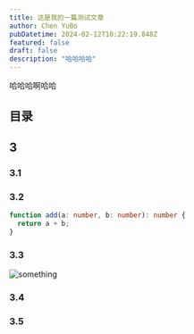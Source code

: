 ```yaml
---
title: 这是我的一篇测试文章
author: Chen YuBo
pubDatetime: 2024-02-12T10:22:19.848Z
featured: false
draft: false
description: "哈哈哈哈"
---
```


哈哈哈啊哈哈

## 目录

## 3

### 3.1

### 3.2

```ts
function add(a: number, b: number): number {
  return a + b;
}
```

### 3.3

![something](@assets/images/example.png)

### 3.4

### 3.5
